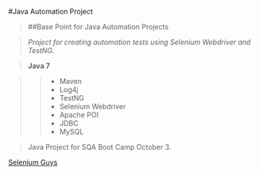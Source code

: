 #Java Automation Project
> ##Base Point for Java Automation Projects

> *Project for creating automation tests using Selenium Webdriver and TestNG.*

> **Java 7**

>> * Maven
>> * Log4j
>> * TestNG
>> * Selenium Webdriver
>> * Apache POI
>> * JDBC
>> * MySQL

> Java Project for SQA Boot Camp October 3.

[Selenium Guys](https://github.com/theseleniumgang/)
